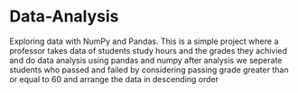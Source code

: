 # Data-Analysis
Exploring data with NumPy and Pandas.
This is a simple project where a professor takes data of students study hours and the grades they achivied and do data analysis using pandas and numpy
after analysis we seperate students who passed and failed by considering passing grade greater than or equal to 60 and arrange the data in descending order
